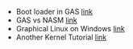 - Boot loader in GAS [link](https://www.codeproject.com/Articles/664165/Writing-a-boot-loader-in-Assembly-and-C-Part)
- GAS vs NASM [link](https://www.ibm.com/developerworks/library/l-gas-nasm/index.html)
- Graphical Linux on Windows [link](https://virtualizationreview.com/articles/2017/02/08/graphical-programs-on-windows-subsystem-on-linux.aspx)
- Another Kernel Tutorial [link](http://www.independent-software.com/operating-system-development.html)
